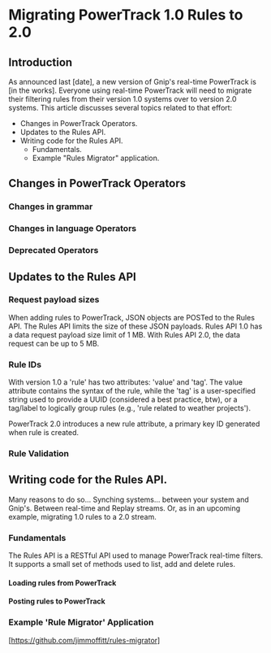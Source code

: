 # Migrating PowerTrack 1.0 Rules to 2.0

## Introduction

As announced last [date], a new version of Gnip's real-time PowerTrack is [in the works]. Everyone using real-time 
PowerTrack will need to migrate their filtering rules from their version 1.0 systems over to version 2.0 systems. This 
article discusses several topics related to that effort:

+ Changes in PowerTrack Operators.
+ Updates to the Rules API.
+ Writing code for the Rules API.
    + Fundamentals.
    + Example "Rules Migrator" application.   
    
## Changes in PowerTrack Operators  

### Changes in grammar

### Changes in language Operators

### Deprecated Operators
        
        
## Updates to the Rules API   

### Request payload sizes
 
When adding rules to PowerTrack, JSON objects are POSTed to the Rules API. The Rules API limits the size of these JSON 
payloads. Rules API 1.0 has a data request payload size limit of 1 MB. With Rules API 2.0, the data request can be up to 
5 MB. 
 
### Rule IDs 

With version 1.0 a 'rule' has two attributes: 'value' and 'tag'. The value attribute contains the syntax of the rule, 
while the 'tag' is a user-specified string used to provide a UUID (considered a best practice, btw), or a tag/label to 
logically group rules (e.g., 'rule related to weather projects').
  
PowerTrack 2.0 introduces a new rule attribute, a primary key ID generated when rule is created.
      
 
### Rule Validation
 

## Writing code for the Rules API.

Many reasons to do so... Synching systems... between your system and Gnip's. Between real-time and Replay streams. Or, 
as in an upcoming example, migrating 1.0 rules to a 2.0 stream.  

### Fundamentals

The Rules API is a RESTful API used to manage PowerTrack real-time filters. It supports a small set of methods used to 
list, add and delete rules. 

#### Loading rules from PowerTrack

#### Posting rules to PowerTrack




### Example 'Rule Migrator' Application

[https://github.com/jimmoffitt/rules-migrator]







